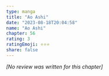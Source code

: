 ```yaml
---
type: manga
title: "Ao Ashi"
date: "2023-08-18T20:04:58"
name: "Ao Ashi"
chapter: 56
rating: 3
ratingEmoji: ⭐️⭐️⭐️
share: false
---
```


*[No review was written for this chapter]*
